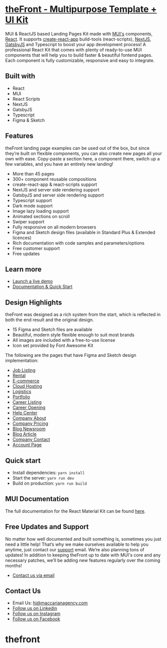 # [theFront - Multipurpose Template + UI Kit](https://thefront.maccarianagency.com/)

MUI & ReactJS based Landing Pages Kit made with [MUI's](https://mui.com/?ref=maccarian-agency) components, [React](https://reactjs.org/?ref=maccarian-agency). It supports [create-react-app](https://facebook.github.io/create-react-app/?ref=maccarian-agency) build-tools (react-scripts), [NextJS](https://nextjs.org/?ref=maccarian-agency), [GatsbyJS](https://www.gatsbyjs.com/?ref=maccarian-agency) and Typescript to boost your app development process!
A professional React Kit that comes with plenty of ready-to-use MUI components that will help you to build faster & beautiful fontend pages. Each component is fully customizable, responsive and easy to integrate.

## Built with

- React
- MUI
- React Scripts
- NextJS
- GatsbyJS
- Typescript
- Figma & Sketch

## Features

theFront landing page examples can be used out of the box, but since they’re built on flexible components, you can also create new pages all your own with ease. Copy-paste a section here, a component there, switch up a few variables, and you have an entirely new landing!

- More than 45 pages
- 300+ component reusable compositions
- create-react-app & react-scripts support
- NextJS and server side rendering support
- GatsbyJS and server side rendering support
- Typescript support
- Dark mode support
- Image lazy loading support
- Animated sections on scroll
- Swiper support
- Fully responsive on all modern browsers
- Figma and Sketch design files (available in Standard Plus & Extended licences)
- Rich documentation with code samples and parameters/options
- Free customer support
- Free updates

## Learn more

- [Launch a live demo](https://thefront.maccarianagency.com)
- [Documentation & Quick Start](https://thefront.maccarianagency.com/docs/introduction)

## Design Highlights

theFront was designed as a rich system from the start, which is reflected in both the end result and the original design.

- 15 Figma and Sketch files are available
- Beautiful, modern style flexible enough to suit most brands
- All images are included with a free-to-use license
- Icon set provided by Font Awesome Kit

The following are the pages that have Figma and Sketch design implementation:

- [Job Listing](https://thefront.maccarianagency.com/job-listing)
- [Rental](https://thefront.maccarianagency.com/rental)
- [E-commerce](https://thefront.maccarianagency.com/e-commerce)
- [Cloud Hosting](https://thefront.maccarianagency.com/cloud-hosting)
- [Logistics](https://thefront.maccarianagency.com/logistics)
- [Portfolio](https://thefront.maccarianagency.com/portfolio-page)
- [Career Listing](https://thefront.maccarianagency.com/career-listing-minimal)
- [Career Opening](https://thefront.maccarianagency.com/career-opening)
- [Help Center](https://thefront.maccarianagency.com/help-center)
- [Company About](https://thefront.maccarianagency.com/about)
- [Company Pricing](https://thefront.maccarianagency.com/pricing)
- [Blog Newsroom](https://thefront.maccarianagency.com/blog-newsroom)
- [Blog Article](https://thefront.maccarianagency.com/blog-article)
- [Company Contact](https://thefront.maccarianagency.com/contact-page)
- [Account Page](https://thefront.maccarianagency.com/account/general)

## Quick start

- Install dependencies: `yarn install`
- Start the server: `yarn run dev`
- Build on production: `yarn run build`

## MUI Documentation

The full documentation for the React Material Kit can be found [here](https://mui.com?ref=maccarian-agency).

## Free Updates and Support

No matter how well documented and built something is, sometimes you just need a little help! That’s why we make ourselves available to help you anytime, just contact our [support](hi@maccarianagency.com) email. We’re also planning tons of updates! In addition to keeping theFront up to date with MUI's core and any necessary patches, we’ll be adding new features regularly over the coming months!

- [Contact us via email](hi@maccarianagency.com)

## Contact Us

- Email Us: hi@maccarianagency.com
- [Follow us on Linkedin](https://www.linkedin.com/company/maccarian)
- [Follow us on Instagram](https://www.instagram.com/maccarian/)
- [Follow us on Facebook](https://facebook.com/maccarian.agency/)
# thefront
